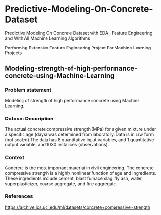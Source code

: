 # Predictive-Modeling-On-Concrete-Dataset
Predictive Modeling On Concrete Dataset with EDA , Feature Engineering and With All Machine Learning Algorithms

Performing Extensive Feature Engineering Project For Machine Learning Projects

## Modeling-strength-of-high-performance-concrete-using-Machine-Learning

### Problem statement
Modeling of strength of high performance concrete using Machine Learning.

### Dataset Description
The actual concrete compressive strength (MPa) for a given mixture under a specific age (days) was determined from laboratory. Data is in raw form (not scaled).The data has 8 quantitative input variables, and 1 quantitative output variable, and 1030 instances (observations).


### Context
Concrete is the most important material in civil engineering. The concrete compressive strength is a highly nonlinear function of age and ingredients. These ingredients include cement, blast furnace slag, fly ash, water, superplasticizer, coarse aggregate, and fine aggregate.

### References
https://archive.ics.uci.edu/ml/datasets/concrete+compressive+strength
